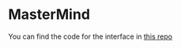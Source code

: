 # MasterMind 

You can find the code for the interface in [this repo](https://github.com/walidght/mastermind_interface)
